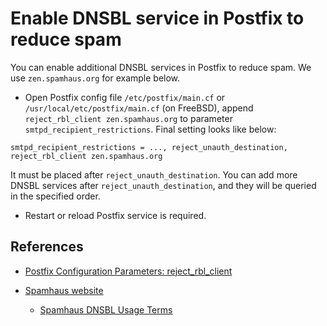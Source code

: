 # Enable DNSBL service in Postfix to reduce spam

You can enable additional DNSBL services in Postfix to reduce spam. We use
`zen.spamhaus.org` for example below.

* Open Postfix config file `/etc/postfix/main.cf` or
`/usr/local/etc/postfix/main.cf` (on FreeBSD), append
`reject_rbl_client zen.spamhaus.org` to parameter `smtpd_recipient_restrictions`.
Final setting looks like below:

```
smtpd_recipient_restrictions = ..., reject_unauth_destination, reject_rbl_client zen.spamhaus.org
```

It must be placed after `reject_unauth_destination`. You can add more DNSBL
services after `reject_unauth_destination`, and they will be queried in the
specified order.

* Restart or reload Postfix service is required.

## References

* [Postfix Configuration Parameters: reject_rbl_client](http://www.postfix.org/postconf.5.html#reject_rbl_client)
* [Spamhaus website](http://www.spamhaus.org)

    * [Spamhaus DNSBL Usage Terms](https://www.spamhaus.org/organization/dnsblusage/)
